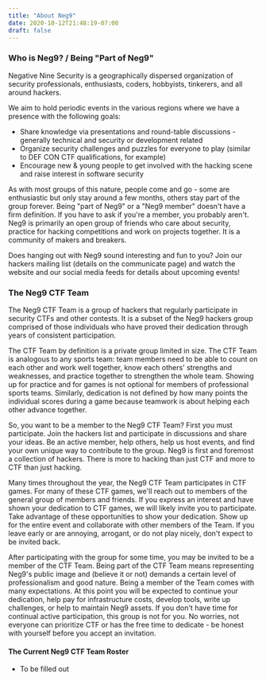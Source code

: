 ```yaml
---
title: "About Neg9"
date: 2020-10-12T21:48:19-07:00
draft: false
---
```


### Who is Neg9? / Being "Part of Neg9"

Negative Nine Security is a geographically dispersed organization of security professionals, enthusiasts, coders, hobbyists, tinkerers, and all around hackers.

We aim to hold periodic events in the various regions where we have a presence with the following goals:

* Share knowledge via presentations and round-table discussions - generally technical and security or development related
* Organize security challenges and puzzles for everyone to play (similar to DEF CON CTF qualifications, for example)
* Encourage new & young people to get involved with the hacking scene and raise interest in software security

As with most groups of this nature, people come and go - some are enthusiastic but only stay around a few months, others stay part of the group forever. Being "part of Neg9" or a "Neg9 member" doesn't have a firm definition. If you have to ask if you're a member, you probably aren't. Neg9 is primarily an open group of friends who care about security, practice for hacking competitions and work on projects together. It is a community of makers and breakers.

Does hanging out with Neg9 sound interesting and fun to you? Join our hackers mailing list (details on the communicate page) and watch the website and our social media feeds for details about upcoming events!

### The Neg9 CTF Team

The Neg9 CTF Team is a group of hackers that regularly participate in security CTFs and other contests. It is a subset of the Neg9 hackers group comprised of those individuals who have proved their dedication through years of consistent participation.

The CTF Team by definition is a private group limited in size. The CTF Team is analogous to any sports team: team members need to be able to count on each other and work well together, know each others' strengths and weaknesses, and practice together to strengthen the whole team. Showing up for practice and for games is not optional for members of professional sports teams. Similarly, dedication is not defined by how many points the individual scores during a game because teamwork is about helping each other advance together.

So, you want to be a member to the Neg9 CTF Team? First you must participate. Join the hackers list and participate in discussions and share your ideas. Be an active member, help others, help us host events, and find your own unique way to contribute to the group. Neg9 is first and foremost a collection of hackers. There is more to hacking than just CTF and more to CTF than just hacking.

Many times throughout the year, the Neg9 CTF Team participates in CTF games. For many of these CTF games, we'll reach out to members of the general group of members and friends. If you express an interest and have shown your dedication to CTF games, we will likely invite you to participate. Take advantage of these opportunities to show your dedication. Show up for the entire event and collaborate with other members of the Team. If you leave early or are annoying, arrogant, or do not play nicely, don't expect to be invited back.

After participating with the group for some time, you may be invited to be a member of the CTF Team. Being part of the CTF Team means representing Neg9's public image and (believe it or not) demands a certain level of professionalism and good nature. Being a member of the Team comes with many expectations. At this point you will be expected to continue your dedication, help pay for infrastructure costs, develop tools, write up challenges, or help to maintain Neg9 assets. If you don't have time for continual active participation, this group is not for you. No worries, not everyone can prioritize CTF or has the free time to dedicate - be honest with yourself before you accept an invitation.

#### The Current Neg9 CTF Team Roster

* To be filled out

